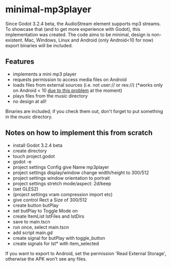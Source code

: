 # minimal-mp3player

Since Godot 3.2.4 beta, the AudioStream element supports mp3 streams. To showcase that (and to get more experience with Godot), this implementation was created. The code aims to be minimal, design is non-existent. Mac, Windows, Linux and Android (only Android<10 for now) export binaries will be included.

## Features
- implements a mini mp3 player
- requests permission to access media files on Android
- loads files from external sources (i.e. not user:// or res://) (*works only on Android < 10 [due to this problem](https://github.com/godotengine/godot/issues/39414) at the moment)
- plays files from the music directory
- no design at all!

Binaries are included; if you check them out, don't forget to put something in the music directory.

## Notes on how to implement this from scratch

- install Godot 3.2.4 beta
- create directory
- touch project.godot
- godot -e
- project settings Config give Name mp3player
- project settings display/window change width/height to 300/512
- project settings window orientation to portrait
- project settings stretch mode/aspect: 2d/keep
- (set GLES2)
- (project settings vram compression import etc)
- give control Rect a Size of 300/512
- create button butPlay
- set butPlay to Toggle Mode on
- create ItemList lstFiles and lstDirs
- save to main.tscn
- run once, select main.tscn
- add script main.gd
- create signal for butPlay with toggle_button
- create signals for lst* with item_selected


If you want to export to Android, set the permission 'Read External Storage', otherwise the APK won't see any files.